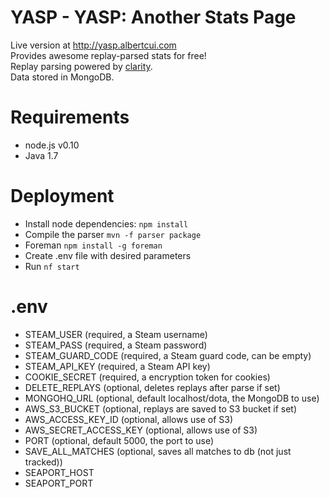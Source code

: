 YASP - YASP: Another Stats Page
====

Live version at http://yasp.albertcui.com  
Provides awesome replay-parsed stats for free!  
Replay parsing powered by [clarity](https://github.com/skadistats/clarity).  
Data stored in MongoDB.

Requirements
====
* node.js v0.10
* Java 1.7

Deployment
====
* Install node dependencies: `npm install`
* Compile the parser `mvn -f parser package`
* Foreman `npm install -g foreman`
* Create .env file with desired parameters
* Run `nf start`

.env
====
* STEAM_USER (required, a Steam username)
* STEAM_PASS (required, a Steam password)
* STEAM_GUARD_CODE (required, a Steam guard code, can be empty)
* STEAM_API_KEY (required, a Steam API key)
* COOKIE_SECRET (required, a encryption token for cookies)
* DELETE_REPLAYS (optional, deletes replays after parse if set)
* MONGOHQ_URL (optional, default localhost/dota, the MongoDB to use)
* AWS_S3_BUCKET (optional, replays are saved to S3 bucket if set)
* AWS_ACCESS_KEY_ID (optional, allows use of S3)
* AWS_SECRET_ACCESS_KEY (optional, allows use of S3)
* PORT (optional, default 5000, the port to use)
* SAVE_ALL_MATCHES (optional, saves all matches to db (not just tracked))
* SEAPORT_HOST
* SEAPORT_PORT
